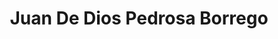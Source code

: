 ---
title: "Juan De Dios Pedrosa Borrego"
url: /mollerussa/juan-de-dios-pedrosa-borrego/
shop: Parfümerie
---